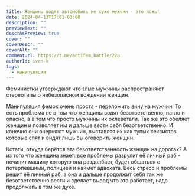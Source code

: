 ```yaml
---
title: Женщины водят автомобиль не хуже мужчин - это ложь!
date: 2024-04-13T17:01-03:00
description: ""
previewText: ""
descrAsPreview: true
cover: ""
coverDescr: ""
coverAlt: ""
commentUrl: https://t.me/antifem_battle/228
authorId: ivan-k
tags:
  - манипуляции
---
```

Феминистки утверждают что злые мужчины распространяют стереотипы о небезопасном вождении женщин.

Манипуляция фемок очень проста - переложить вину на мужчин. То есть проблема не в том что женщины водят безответственно, нагло и опасно, а в том что просто мужчины их оклеветали. Так же это обеляет женщин и позволяет им и дальше вести себя безответственно. И конечно они очерняют мужчин, выставляя их как тупых сексистов которые спят и видят лишь бы оговорить женщин.

Кстати, откуда берётся эта безответственность женщин на дорогах? А из того что женщина знает: все проблемы разрулит её личный раб - починит машину которую она раздолбает, будет общаться с потерпевшими, полицией и наймет адвоката. Весь стресс и проблемы решит её личный раб, а она и дальше продолжит себя так же безответственно вести и сделает вывод что это работает, надо продолжать в том же духе.
